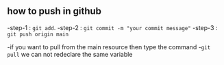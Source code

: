## how to push in github

-step-1 : `git add`.
-step-2 : `git commit -m "your commit message"`
-step-3 : `git push origin main`

-if you want to pull from the main resource then type the command
-`git pull`
we can not redeclare the same variable
